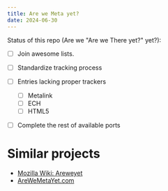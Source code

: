```yaml
---
title: Are we Meta yet?
date: 2024-06-30
---
```


Status of this repo (Are we "Are we There yet?" yet?):
* [ ] Join awesome lists.
* [ ] Standardize tracking process

* [ ] Entries lacking proper trackers
	* [ ] Metalink
	* [ ] ECH
	* [ ] HTML5
* [ ] Complete the rest of available ports

# Similar projects
* [Mozilla Wiki: Areweyet](https://wiki.mozilla.org/Areweyet)
* [AreWeMetaYet.com](http://arewemetayet.com/)
